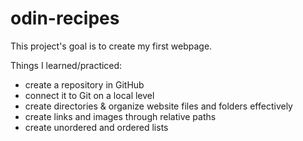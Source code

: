 # odin-recipes
This project's goal is to create my first webpage.

Things I learned/practiced:
 - create a repository in GitHub
 - connect it to Git on a local level
 - create directories & organize website files and folders effectively
 - create links and images through relative paths
 - create unordered and ordered lists
